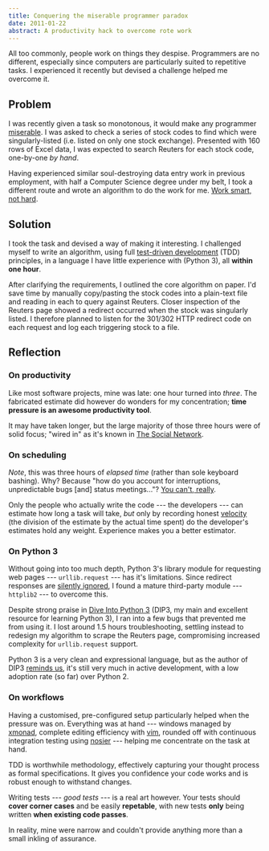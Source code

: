 ```yaml
---
title: Conquering the miserable programmer paradox
date: 2011-01-22
abstract: A productivity hack to overcome rote work
---
```


All too commonly, people work on things they despise. Programmers are no
different, especially since computers are particularly suited to repetitive
tasks. I experienced it recently but devised a challenge helped me overcome
it.

Problem
-------

I was recently given a task so monotonous, it would make any programmer
[miserable][]. I was asked to check a series of stock codes to find which were
singularly-listed (i.e. listed on only one stock exchange). Presented with 160
rows of Excel data, I was expected to search Reuters for each stock code,
one-by-one *by hand*.

Having experienced similar soul-destroying data entry work in previous
employment, with half a Computer Science degree under my belt, I took a
different route and wrote an algorithm to do the work for me. [Work smart, not
hard][smart].

Solution
--------

I took the task and devised a way of making it interesting. I challenged myself
to write an algorithm, using full [test-driven development][tdd] (TDD)
principles, in a language I have little experience with (Python 3), all **within
one hour**.

After clarifying the requirements, I outlined the core algorithm on paper. I'd
save time by manually copy/pasting the stock codes into a plain-text file and
reading in each to query against Reuters. Closer inspection of the Reuters page
showed a redirect occurred when the stock was singularly listed. I therefore
planned to listen for the 301/302 HTTP redirect code on each request and log
each triggering stock to a file.

Reflection
----------

### On productivity

Like most software projects, mine was late: one hour turned into *three*. The
fabricated estimate did however do wonders for my concentration; **time pressure
is an awesome productivity tool**.

It may have taken longer, but the large majority of those three hours were of
solid focus; "wired in" as it's known in [The Social Network][fb].

### On scheduling

*Note*, this was three hours of *elapsed time* (rather than sole keyboard
bashing). Why? Because "how do you account for interruptions, unpredictable
bugs [and] status meetings..."? [You can't, really][esp].

Only the people who actually write the code --- the developers --- can estimate
how long a task will take, *but* only by recording honest [velocity][] (the
division of the estimate by the actual time spent) do the developer's estimates
hold any weight. Experience makes you a better estimator.

### On Python 3

Without going into too much depth, Python 3's library module for requesting web
pages --- `urllib.request` --- has it's limitations. Since redirect responses
are [silently ignored][fancy], I found a mature third-party module ---
`httplib2` --- to overcome this.

Despite strong praise in [Dive Into Python 3][dip3] (DIP3, my main and excellent
resource for learning Python 3), I ran into a few bugs that prevented me from
using it. I lost around 1.5 hours troubleshooting, settling instead to redesign
my algorithm to scrape the Reuters page, compromising increased complexity for
`urllib.request` support.

Python 3 is a very clean and expressional language, but as the author of DIP3
[reminds us][pilgrim], it's still very much in active development, with a low
adoption rate (so far) over Python 2.

### On workflows

Having a customised, pre-configured setup particularly helped when the pressure
was on. Everything was at hand --- windows managed by [xmonad][], complete editing
efficiency with [vim][], rounded off with continuous integration testing using
[nosier][] --- helping me concentrate on the task at hand.

TDD is worthwhile methodology, effectively capturing your thought process as
formal specifications. It gives you confidence your code works and is robust
enough to withstand changes.

Writing tests --- *good tests* --- is a real art however. Your tests should
**cover corner cases** and be easily **repetable**, with new tests **only** being
written **when existing code passes**.

In reality, mine were narrow and couldn't provide anything more than a small
inkling of assurance.

  [miserable]: http://blog.garlicsim.org/post/2840398276/the-miserable-programmer-paradox
  [smart]: https://secure.wikimedia.org/wikipedia/en/wiki/Work_smart
  [tdd]: https://secure.wikimedia.org/wikipedia/en/wiki/Test-driven_development
  [esp]: http://www.joelonsoftware.com/items/2007/10/26.html
  [velocity]: https://secure.wikimedia.org/wikipedia/en/wiki/Velocity_(software_methodology)
  [fb]: https://secure.wikimedia.org/wikipedia/en/wiki/The_social_network
  [pilgrim]: http://www.reddit.com/r/IAmA/comments/f545e/i_am_a_fourtime_published_author_i_write_free/c1dcgsm
  [fancy]: http://docs.python.org/py3k/library/urllib.request.html?highlight=urllib#urllib.request.FancyURLopener
  [dip3]: http://diveintopython3.org/http-web-services.html#introducing-httplib2
  [xmonad]: http://xmonad.org/
  [vim]: http://www.vim.org/
  [nosier]: http://pypi.python.org/pypi/nosier
